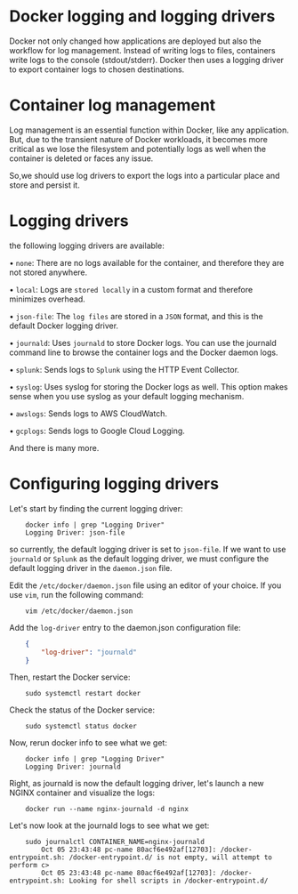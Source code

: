 # Docker logging and logging drivers
Docker not only changed how applications are deployed but also the workflow for log management. Instead of writing logs to files, containers write logs to the console (stdout/stderr). Docker then uses a logging driver to export container logs to chosen destinations.

# Container log management
Log management is an essential function within Docker, like any application. But, due to the transient nature of Docker workloads, it becomes more critical as we lose the filesystem and potentially logs as well when the container is deleted or faces any issue.

So,we should use log drivers to export the logs into a particular place and store and persist it.

# Logging drivers
the following logging drivers are available:

• `none`: There are no logs available for the container, and therefore they are not stored anywhere.

• `local`: Logs are `stored locally` in a custom format and therefore minimizes overhead.

• `json-file`: The `log files` are stored in a `JSON` format, and this is the default Docker logging driver.

• `journald`: Uses `journald` to store Docker logs. You can use the journald command line to browse the container logs and the Docker daemon logs.

• `splunk`: Sends logs to `Splunk` using the HTTP Event Collector.

• `syslog`: Uses syslog for storing the Docker logs as well. This option makes sense when you use syslog as your default logging mechanism.

• `awslogs`: Sends logs to AWS CloudWatch.

• `gcplogs`: Sends logs to Google Cloud Logging.

And there is many more.

# Configuring logging drivers
Let's start by finding the current logging driver:

```shell
    docker info | grep "Logging Driver"
    Logging Driver: json-file
```

so currently, the default logging driver is set to `json-file`. If we want to use `journald` or `Splunk` as the default logging driver, we must configure the default logging driver in the `daemon.json` file.

Edit the `/etc/docker/daemon.json` file using an editor of your choice. If you use `vim`, run the following command:

```shell
    vim /etc/docker/daemon.json
```

Add the `log-driver` entry to the daemon.json configuration file:
```json
    {
        "log-driver": "journald"
    }
```
Then, restart the Docker service:
```shell
    sudo systemctl restart docker
```

Check the status of the Docker service:
```shell
    sudo systemctl status docker
```

Now, rerun docker info to see what we get:
```shell
    docker info | grep "Logging Driver"
    Logging Driver: journald
```

Right, as journald is now the default logging driver, let's launch a new NGINX container and visualize the logs:
```shell
    docker run --name nginx-journald -d nginx
```

Let's now look at the journald logs to see what we get:
```shell
    sudo journalctl CONTAINER_NAME=nginx-journald
        Oct 05 23:43:48 pc-name 80acf6e492af[12703]: /docker-entrypoint.sh: /docker-entrypoint.d/ is not empty, will attempt to perform c>
        Oct 05 23:43:48 pc-name 80acf6e492af[12703]: /docker-entrypoint.sh: Looking for shell scripts in /docker-entrypoint.d/
```